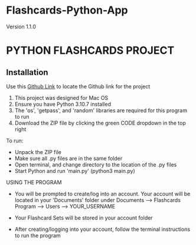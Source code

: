 # Flashcards-Python-App
Version 1.1.0

# PYTHON FLASHCARDS PROJECT

## Installation
Use this [Github Link](https://github.com/jasonl27/Flashcards-Python-App) to locate the Github link for the project
1. This project was designed for Mac OS
2. Ensure you have Python 3.10.7 installed
3. The 'os', 'getpass', and 'random' libraries are required for this program to run
4. Download the ZIP file by clicking the green CODE dropdown in the top right

To run:
- Unpack the ZIP file
- Make sure all .py files are in the same folder
- Open terminal, and change directory to the location of the .py files
- Start Python and run 'main.py' (python3 main.py)

USING THE PROGRAM
- You will be prompted to create/log into an account. Your account will be located in your 'Documents' folder under Documents --> Flashcards Program --> Users --> YOUR_USERNAME
- Your Flashcard Sets will be stored in your account folder

- After creating/logging into your account, follow the terminal instructions to run the program
